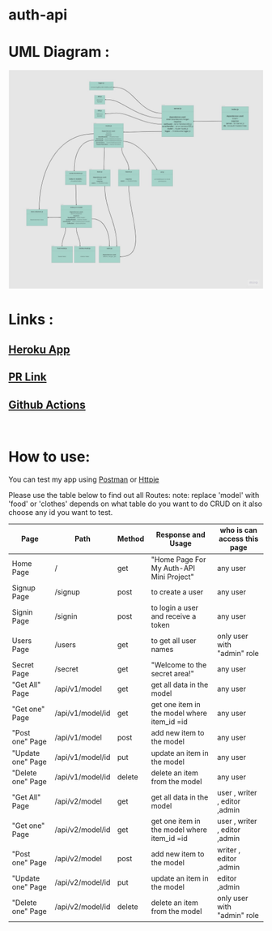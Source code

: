 # auth-api

# UML Diagram :

![](./Auth-API.jpg)

# Links :

## [Heroku App](https://esraa-auth-api.herokuapp.com/)

## [PR Link](https://github.com/EsraaBanat/auth-api/pull/2)

## [Github Actions](https://github.com/EsraaBanat/auth-api/actions)

<br>

# **How to use:**

You can test my app using [Postman](https://www.postman.com/downloads/) or [Httpie](https://httpie.io/)

Please use the table below to find out all Routes:
note: replace 'model' with 'food' or 'clothes' depends on what table do you want to do CRUD on it also choose any id you want to test.

| Page              | Path             | Method | Response and Usage                            | who is can access this page   |
|-------------------|------------------|--------|-----------------------------------------------|-------------------------------|
| Home Page         | /                | get    | "Home Page For My Auth-API Mini Project"      | any user                      |
| Signup Page       | /signup          | post   | to create a user                              | any user                      |
| Signin Page       | /signin          | post   | to login a user and receive a token           | any user                      |
| Users Page        | /users           | get    | to get all user names                         | only user with "admin" role   |
| Secret Page       | /secret          | get    | "Welcome to the secret area!"                 | any user                      |
| "Get All" Page    | /api/v1/model    | get    | get all data in the model                     | any user                      |
| "Get one" Page    | /api/v1/model/id | get    | get one item  in the model where item_id =id  | any user                      |
| "Post one" Page   | /api/v1/model    | post   | add new item to the model                     | any user                      |
| "Update one" Page | /api/v1/model/id | put    | update an item in the model                   | any user                      |
| "Delete one" Page | /api/v1/model/id | delete | delete an item from the model                 | any user                      |
| "Get All" Page    | /api/v2/model    | get    | get all data in the model                     | user , writer , editor ,admin |
| "Get one" Page    | /api/v2/model/id | get    | get one item  in the model where item_id =id  | user , writer , editor ,admin |
| "Post one" Page   | /api/v2/model    | post   | add new item to the model                     | writer , editor ,admin        |
| "Update one" Page | /api/v2/model/id | put    | update an item in the model                   | editor ,admin                 |
| "Delete one" Page | /api/v2/model/id | delete | delete an item from the model                 | only user with "admin" role   |

